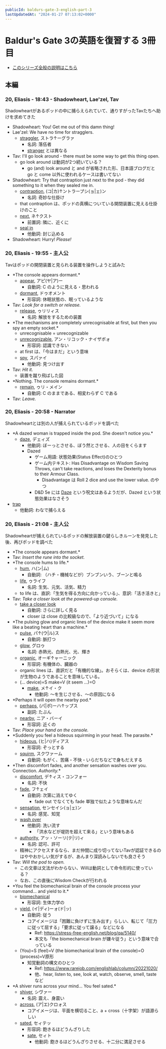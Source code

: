 ```yaml
---
publicId: baldurs-gate-3-english-part-3
lastUpdatedAt: "2024-01-27 07:13:02+0000"
---
```


# Baldur's Gate 3の英語を復習する 3冊目

- [このシリーズ全般の説明はこちら](./baldurs-gate-3-english-index.html)

## 本編

### 20, Eliasis - 18:43 - Shadowheart, Lae'zel, Tav

Shadowheartがあるポッドの中に捕らえられていて、通りすがったTavたちへ助けを求めてきた

- Shadowheart: You! Get me out of this damn thing!
- Lae'zel: We have no time for stragglers.
  - [straggler](https://ejje.weblio.jp/content/straggler), ストラ↑ーグラァ
    - 名詞: 落伍者
    - [stranger](https://ejje.weblio.jp/content/stranger) とは異なる
- Tav: I'll go look around - there must be some way to get this thing open.
  - go look around は動詞が2つ続いている？
    - go (and) look around と and が省略された形、日本語ブログだと go と come 以外に使われるケースは書いてない
- Shadowheart: Try that contraption just next to the pod - they did something to it when they sealed me in.
  - [contraption](https://ejje.weblio.jp/content/contraption), (コ|カ)↑ントラープシ(ョ|ェ)ン
    - 名詞: 奇妙な仕掛け
  - that contraption は、ポッドの真横についている開閉装置に見える仕掛けのこと
  - [next](https://ejje.weblio.jp/content/next), ネ↑クスト
    - 前置詞: 隣に、近くに
  - [seal in](https://ejje.weblio.jp/content/seal+in)
    - 他動詞: 封じ込める
- Shadowheart: Hurry! _Please!_

### 20, Eliasis - 19:55 - 主人公

Tavはポッドの開閉装置と見られる装置を操作しようと試みた

- \*The console appears dormant.\*
  - [appear](https://ejje.weblio.jp/content/appear), アピ(ヤ|ア)ー
    - 自動詞: C のように見える・思われる
  - [dormant](https://ejje.weblio.jp/content/dormant), ドゥオメント
    - 形容詞: 休眠状態の、眠っているような
- Tav: _Look for a switch or release._
  - [release](https://ejje.weblio.jp/content/release), ゥリリィス
    - 名詞: 解放をするための装置
- \*The mechanisms are completely unrecognisable at first, but then you spy an empty socket.\*
  - unrecognisable = unrecognizable
  - [unrecognizable](https://ejje.weblio.jp/content/unrecognizable), アン・リコック・ナイザボォ
    - 形容詞: 認識できない
  - at first は、「今はまだ」という意味
  - [spy](https://ejje.weblio.jp/content/spy), スパァイ
    - 他動詞: 見つけ出す
- Tav: _Hit it._
  - 装置を蹴り飛ばした図
- \*Nothing. The console remains dormant.\*
  - [remain](https://ejje.weblio.jp/content/remain), ゥリ・メイン
    - 自動詞: C のままである、相変わらず C である
- Tav: _Leave._

### 20, Eliasis - 20:58 - Narrator

Shadowheartとは別の人が捕えられているポッドを調べた

- \*A dazed woman is trapped inside the pod. She doesn't notice you.\*
  - [daze](https://ejje.weblio.jp/content/daze), デェィズ
    - 他動詞: ぼーっとさせる、ぼう然とさせる、人の目をくらます
    - Dazed
      - ゲーム用語: 状態効果(Status Effect)のひとつ
      - ゲーム内テキスト: Has Disadvantage on Wisdom Saving Throws, can't take reactions, and loses the Dexterity bonus to their Armour Class.
        - Disadvantage は Roll 2 dice and use the lower value. のやつ
      - D&D 5e には [Daze](<https://dnd-wiki.org/wiki/Daze_(5e_Spell)>) という呪文はあるようだが、Dazed という状態効果はなさそう
- [trap](https://ejje.weblio.jp/content/trap)
  - 他動詞: わなで捕らえる

### 20, Eliasis - 21:08 - 主人公

Shadowheartが捕えられているポッドの解放装置の鍵らしきルーンを発見した後、再びポッドを調べた

- \*The console appears dormant.\*
- Tav: _Insert the rune into the socket._
- \*The console hums to life.\*
  - [hum](https://ejje.weblio.jp/content/hum), ハ(ン|ム)
    - 自動詞: （ハチ・機械などが）ブンブンいう、ブーンと鳴る
  - [life](https://ejje.weblio.jp/content/life), ゥライフ
    - 名詞: 生気、元気、活気、精力
  - to life は、直訳:「生気を得る方向に向かっている」、意訳:「活き活きと」
- Tav: _Take a closer look at the powered-up console._
  - [take a closer look](https://ejje.weblio.jp/content/take+a+closer+look)
    - 自動詞: さらに詳しく見る
    - closer は close の比較級なので、「より近づいて」になる
- \*The pulsing glow and organic lines of the device make it seem more like a beating heart than a machine.\*
  - [pulse](https://ejje.weblio.jp/content/pulse), パ↑(ウ|ル)ス
    - 自動詞: 脈打つ
  - [glow](https://ejje.weblio.jp/content/glow), グロゥ
    - 名詞: 赤熱光、白熱光、光、輝き
  - [organic](https://ejje.weblio.jp/content/organic), オーギ↑ャーニック
    - 形容詞: 有機体の、臓器の
  - organic lines は、直訳だと「有機的な線」。おそらくは、device の形状が生物のようであることを意味している。
  - (... device)=S make=V (it seem ...)=O
    - [make](https://ejje.weblio.jp/content/make), メ↑イ・ク
      - 他動詞: 〜を生じさせる、〜の原因になる
- \*Perhaps it will open the nearby pod.\*
  - [perhaps](https://ejje.weblio.jp/content/perhaps), (パ|ポ)ーハ↑ップス
    - 副詞: たぶん
  - [nearby](https://ejje.weblio.jp/content/nearby), ニア・バーイ
    - 形容詞: 近くの
- Tav: _Place your hand on the console._
- \*Suddenly you feel a hideous squirming in your head. The parasite.\*
  - [hideous](https://ejje.weblio.jp/content/hideous), (ヒ|ハ)ディアス
    - 形容詞: ぞっとする
  - [squirm](https://ejje.weblio.jp/content/squirm), スクワァーム
    - 自動詞: もがく、苦痛・不快・いらだちなどで身もだえする
- \*Then discomfort fades, and another sensation washes over you. Connection. _Authority._\*
  - [discomfort](https://ejje.weblio.jp/content/discomfort), デ↑ィス・コンフォー
    - 名詞: 不快
  - [fade](https://ejje.weblio.jp/content/fade), フ↑ェイ
    - 自動詞: 次第に消えてゆく
      - fade out でなくても fade 単独で似たような意味なんだ
  - [sensation](https://ejje.weblio.jp/content/sensation), センセイシ(ョ|ェ)ン
    - 名詞: 感覚、知覚
  - [wash over](https://ejje.weblio.jp/content/wash+over)
    - 他動詞: 洗い流す
      - 「洪水などが堤防を超えて来る」という意味もある
  - [authority](https://ejje.weblio.jp/content/authority), アッ・ソーリ(テ|リ)ィ
    - 名詞: 認可、許可
  - 精神にアクセスするなら、まだ仲間に成り切ってないTavが認証できるのはややおかしい気がするが、あんまり深読みしないでも良さそう
- Tav: _Will the pod to open._
  - この文章は文法がわからない、Willは動詞として命令形的に使っている？
  - なお、この直後にWisdom Checkが行われる
- \*You feel the biomechanical brain of the console process your command... and yield to it.\*
  - [biomechanical](https://ejje.weblio.jp/content/biomechanical)
    - 形容詞: 生体力学の
  - [yield](https://ejje.weblio.jp/content/yield), (イ|ディ)ーォ(ド|ッ)
    - 自動詞: 従う
    - コアイメージは「困難に負けずに生み出す」らしい、転じて「圧力に従って屈する」「要求に従って譲る」などになる
      - Ref: https://stress-free-english.net/blog/qa/5140/
      - 本文も「the biomechanical brain が嫌々従う」という意味で合っている
  - (You)=S (feel)=V (the biomechanical brain of the console)=O (process)=V原形
    - 知覚動詞の構文のひとつ
      - Ref: https://www.rarejob.com/englishlab/column/20221020/
      - 他、hear, listen to, see, look at, watch, observe, smell, taste など
- \*A shiver runs across your mind... You feel sated.\*
  - [shiver](https://ejje.weblio.jp/content/shiver), シヴァー
    - 名詞: 震え、身震い
  - [across](https://ejje.weblio.jp/content/across), (ア|エ)クロォス
    - コアイメージは、平面を横切ること、a + cross（十字架）が語源らしい
  - [sated](https://ejje.weblio.jp/content/sated), セィテッ
    - 形容詞: 飽きるほどうんざりした
    - [sate](https://ejje.weblio.jp/content/sate), セィト
      - 他動詞: 飽きるほどうんざりさせる、十二分に満足させる
